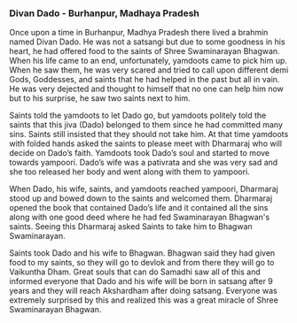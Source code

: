 ### Divan Dado - Burhanpur, Madhaya Pradesh

Once upon a time in Burhanpur, Madhya Pradesh there lived a brahmin named Divan Dado. He was not a satsangi but due to some goodness in his heart, he had offered food to the saints of Shree Swaminarayan Bhagwan. When his life came to an end, unfortunately, yamdoots came to pick him up. When he saw them, he was very scared and tried to call upon different demi Gods, Goddesses, and saints that he had helped in the past but all in vain. He was very dejected and thought to himself that no one can help him now but to his surprise, he saw two saints next to him.

Saints told the yamdoots to let Dado go, but yamdoots politely told the saints that this jiva (Dado) belonged to them since he had committed many sins. Saints still insisted that they should not take him. At that time yamdoots with folded hands asked the saints to please meet with Dharmaraj who will decide on Dado’s faith. Yamdoots took Dado’s soul and started to move towards yampoori. Dado’s wife was a pativrata and she was very sad and she too released her body and went along with them to yampoori.

When Dado, his wife, saints, and yamdoots reached yampoori, Dharmaraj stood up and bowed down to the saints and welcomed them. Dharmaraj opened the book that contained Dado’s life and it contained all the sins along with one good deed where he had fed Swaminarayan Bhagwan's saints. Seeing this Dharmaraj asked Saints to take him to Bhagwan Swaminarayan.

Saints took Dado and his wife to Bhagwan.  Bhagwan said they had given food to my saints, so they will go to devlok and from there they will go to Vaikuntha Dham. Great souls that can do Samadhi saw all of this and informed everyone that Dado and his wife will be born in satsang after 9 years and they will reach Akshardham after doing satsang. Everyone was extremely surprised by this and realized this was a great miracle of Shree Swaminarayan Bhagwan.

